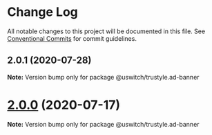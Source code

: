 # Change Log

All notable changes to this project will be documented in this file.
See [Conventional Commits](https://conventionalcommits.org) for commit guidelines.

## 2.0.1 (2020-07-28)

**Note:** Version bump only for package @uswitch/trustyle.ad-banner





# [2.0.0](https://github.com/uswitch/trustyle/compare/@uswitch/trustyle.ad-banner@1.1.0...@uswitch/trustyle.ad-banner@2.0.0) (2020-07-17)

**Note:** Version bump only for package @uswitch/trustyle.ad-banner
